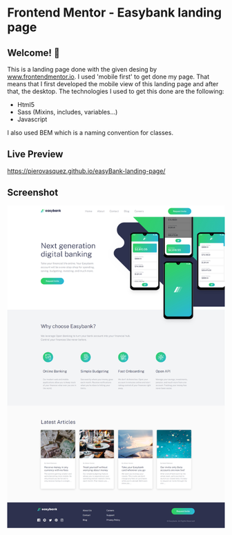 # Frontend Mentor - Easybank landing page

## Welcome! 👋

This is a landing page done with the given desing by www.frontendmentor.io. I used 'mobile first' to get done my page. That means that I first developed the mobile view of this landing page and after that, the desktop.  The technologies I used to get this done are the following:

- Html5
- Sass (Mixins, includes, variables...)
- Javascript

I also used BEM which is a naming convention for classes.

## Live Preview

https://pierovasquez.github.io/easyBank-landing-page/

## Screenshot

<img src="images/screenshot.jpg">
